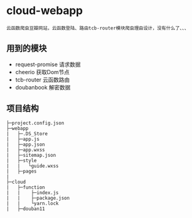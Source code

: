 # cloud-webapp 

    云函数爬虫豆瓣网站，云函数登陆、路由tcb-router模块爬虫理由设计，没有什么了、、、

## 用到的模块
- request-promise 请求数据
- cheerio 获取Dom节点
- tcb-router 云函数路由
- doubanbook 解密数据


## 项目结构
```
├─project.config.json
├─webapp
|   ├─.DS_Store
|   ├─app.js
|   ├─app.json
|   ├─app.wxss
|   ├─sitemap.json
|   ├─style
|   |   └guide.wxss
|   ├─pages
|   
├─cloud
|   ├─function
|   |    ├─index.js
|   |    ├─package.json
|   |    └yarn.lock
|   ├─douban11
```